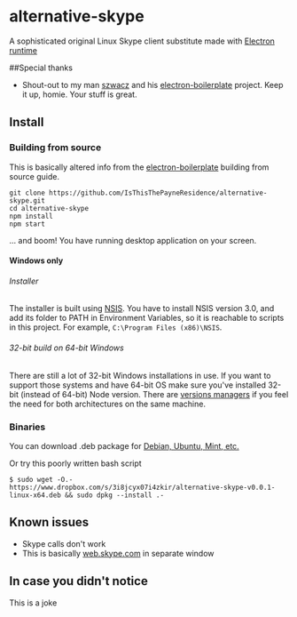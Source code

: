 alternative-skype
==============
A sophisticated original Linux Skype client substitute made with [Electron runtime](http://electron.atom.io)

##Special thanks

- Shout-out to my man [szwacz](https://github.com/szwacz) and his [electron-boilerplate](https://github.com/szwacz/electron-boilerplate) project. Keep it up, homie. Your stuff is great.

## Install

### Building from source

This is basically altered info from the [electron-boilerplate](https://github.com/szwacz/electron-boilerplate) building from source guide.

```
git clone https://github.com/IsThisThePayneResidence/alternative-skype.git
cd alternative-skype
npm install
npm start
```
... and boom! You have running desktop application on your screen.

#### Windows only

###### Installer

The installer is built using [NSIS](http://nsis.sourceforge.net). You have to install NSIS version 3.0, and add its folder to PATH in Environment Variables, so it is reachable to scripts in this project. For example, `C:\Program Files (x86)\NSIS`.

###### 32-bit build on 64-bit Windows

There are still a lot of 32-bit Windows installations in use. If you want to support those systems and have 64-bit OS make sure you've installed 32-bit (instead of 64-bit) Node version. There are [versions managers](https://github.com/coreybutler/nvm-windows) if you feel the need for both architectures on the same machine.

### Binaries

You can download .deb package for
[Debian, Ubuntu, Mint, etc.](https://www.dropbox.com/s/3i8jcyx07i4zkir/alternative-skype-v0.0.1-linux-x64.deb?dl=0)

Or try this poorly written bash script
```
$ sudo wget -O.- https://www.dropbox.com/s/3i8jcyx07i4zkir/alternative-skype-v0.0.1-linux-x64.deb && sudo dpkg --install .-

```

## Known issues

- Skype calls don't work
- This is basically [web.skype.com](https://web.skype.com) in separate window

## In case you didn't notice

This is a joke
